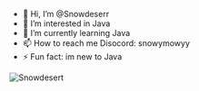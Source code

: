 - 👋 Hi, I’m @Snowdeserr
- 👀 I’m interested in Java
- 🌱 I’m currently learning Java
- 📫 How to reach me Disocord: snowymowyy
- ⚡ Fun fact: im new to Java

![Snowdesert](https://github.com/Snowdeserr/Snowdeserr/assets/138176996/40def38d-39cf-449e-8001-2a7ada7bc389)


